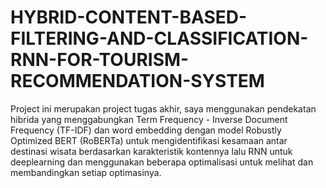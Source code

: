 # HYBRID-CONTENT-BASED-FILTERING-AND-CLASSIFICATION-RNN-FOR-TOURISM-RECOMMENDATION-SYSTEM

Project ini merupakan project tugas akhir, saya menggunakan pendekatan hibrida yang menggabungkan Term Frequency -
Inverse Document Frequency (TF-IDF) dan word embedding dengan model Robustly Optimized BERT
(RoBERTa) untuk mengidentifikasi kesamaan antar destinasi wisata berdasarkan karakteristik
kontennya lalu RNN untuk deeplearning dan menggunakan beberapa optimalisasi untuk melihat dan membandingkan setiap optimasinya.
